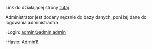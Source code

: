 Link do działającej strony [tutaj](https://mygym1.azurewebsites.net)

Administrator jest dodany ręcznie do bazy danych, poniżej dane do logowania administraotra

-Login: admin@admin.admin

-Hasło: Admin1!
